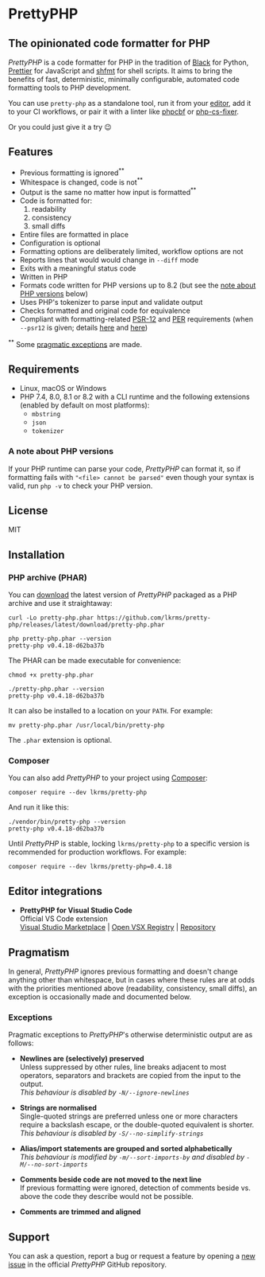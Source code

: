 # PrettyPHP

## The opinionated code formatter for PHP

*PrettyPHP* is a code formatter for PHP in the tradition of [Black] for Python,
[Prettier] for JavaScript and [shfmt] for shell scripts. It aims to bring the
benefits of fast, deterministic, minimally configurable, automated code
formatting tools to PHP development.

You can use `pretty-php` as a standalone tool, run it from your [editor], add it
to your CI workflows, or pair it with a linter like [phpcbf] or [php-cs-fixer].

Or you could just give it a try 😉

## Features

- Previous formatting is ignored<sup>\*\*</sup>
- Whitespace is changed, code is not<sup>\*\*</sup>
- Output is the same no matter how input is formatted<sup>\*\*</sup>
- Code is formatted for:
  1. readability
  2. consistency
  3. small diffs
- Entire files are formatted in place
- Configuration is optional
- Formatting options are deliberately limited, workflow options are not
- Reports lines that would would change in `--diff` mode
- Exits with a meaningful status code
- Written in PHP
- Formats code written for PHP versions up to 8.2 (but see the [note about PHP
  versions][versions] below)
- Uses PHP's tokenizer to parse input and validate output
- Checks formatted and original code for equivalence
- Compliant with formatting-related [PSR-12] and [PER] requirements (when
  `--psr12` is given; details [here](docs/PSR-12.md) and [here][PSR-12 issue])

<sup>\*\*</sup> Some [pragmatic exceptions] are made.

## Requirements

- Linux, macOS or Windows
- PHP 7.4, 8.0, 8.1 or 8.2 with a CLI runtime and the following extensions
  (enabled by default on most platforms):
  - `mbstring`
  - `json`
  - `tokenizer`

### A note about PHP versions

If your PHP runtime can parse your code, *PrettyPHP* can format it, so if
formatting fails with `"<file> cannot be parsed"` even though your syntax is
valid, run `php -v` to check your PHP version.

## License

MIT

## Installation

### PHP archive (PHAR)

You can [download] the latest version of *PrettyPHP* packaged as a PHP archive
and use it straightaway:

```shell
curl -Lo pretty-php.phar https://github.com/lkrms/pretty-php/releases/latest/download/pretty-php.phar
```

```shell
php pretty-php.phar --version
pretty-php v0.4.18-d62ba37b
```

The PHAR can be made executable for convenience:

```shell
chmod +x pretty-php.phar
```

```shell
./pretty-php.phar --version
pretty-php v0.4.18-d62ba37b
```

It can also be installed to a location on your `PATH`. For example:

```shell
mv pretty-php.phar /usr/local/bin/pretty-php
```

The `.phar` extension is optional.

### Composer

You can also add *PrettyPHP* to your project using [Composer]:

```shell
composer require --dev lkrms/pretty-php
```

And run it like this:

```shell
./vendor/bin/pretty-php --version
pretty-php v0.4.18-d62ba37b
```

Until *PrettyPHP* is stable, locking `lkrms/pretty-php` to a specific version is
recommended for production workflows. For example:

```shell
composer require --dev lkrms/pretty-php=0.4.18
```

## Editor integrations

- **PrettyPHP for Visual Studio Code** \
  Official VS Code extension \
  [Visual Studio Marketplace] | [Open VSX Registry] | [Repository][vscode]

## Pragmatism

In general, *PrettyPHP* ignores previous formatting and doesn't change anything
other than whitespace, but in cases where these rules are at odds with the
priorities mentioned above (readability, consistency, small diffs), an exception
is occasionally made and documented below.

### Exceptions

Pragmatic exceptions to *PrettyPHP*'s otherwise deterministic output are as
follows:

- **Newlines are (selectively) preserved** \
  Unless suppressed by other rules, line breaks adjacent to most operators,
  separators and brackets are copied from the input to the output. \
  *This behaviour is disabled by `-N/--ignore-newlines`*

- **Strings are normalised** \
  Single-quoted strings are preferred unless one or more characters require a
  backslash escape, or the double-quoted equivalent is shorter. \
  *This behaviour is disabled by `-S/--no-simplify-strings`*

- **Alias/import statements are grouped and sorted alphabetically** \
  *This behaviour is modified by `-m/--sort-imports-by` and disabled by
  `-M/--no-sort-imports`*

- **Comments beside code are not moved to the next line** \
  If previous formatting were ignored, detection of comments beside vs. above
  the code they describe would not be possible.

- **Comments are trimmed and aligned**

## Support

You can ask a question, report a bug or request a feature by opening a [new
issue][new-issue] in the official *PrettyPHP* GitHub repository.


[Black]: https://github.com/psf/black
[Composer]: https://getcomposer.org/
[download]: https://github.com/lkrms/pretty-php/releases/latest/download/pretty-php.phar
[editor]: #editor-integrations
[new-issue]: https://github.com/lkrms/pretty-php/issues/new
[Open VSX Registry]: https://open-vsx.org/extension/lkrms/pretty-php
[PER]: https://www.php-fig.org/per/coding-style/
[php-cs-fixer]: https://github.com/PHP-CS-Fixer/PHP-CS-Fixer
[phpcbf]: https://github.com/squizlabs/PHP_CodeSniffer
[pragmatic exceptions]: #pragmatism
[Prettier]: https://prettier.io/
[PSR-12]: https://www.php-fig.org/psr/psr-12/
[PSR-12 issue]: https://github.com/lkrms/pretty-php/issues/4
[shfmt]: https://github.com/mvdan/sh#shfmt
[versions]: #a-note-about-php-versions
[Visual Studio Marketplace]: https://marketplace.visualstudio.com/items?itemName=lkrms.pretty-php
[vscode]: https://github.com/lkrms/vscode-pretty-php
